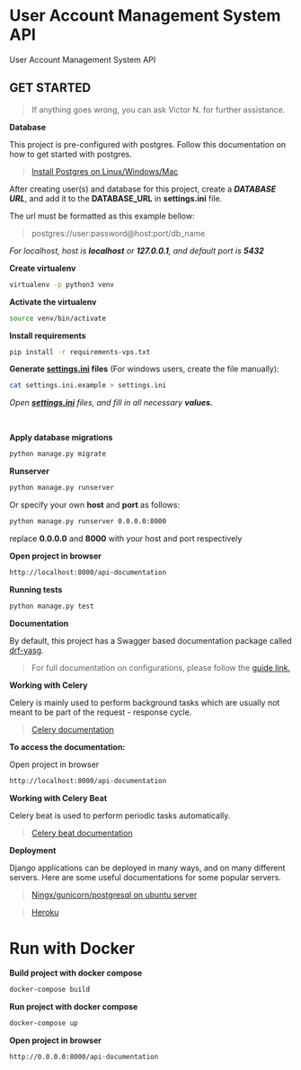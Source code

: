 <!-- Generated with Nexin Django powered API template -->


# User Account Management System API

User Account Management System API


<!-- Default instructions -->

## GET STARTED

> If anything goes wrong, you can ask Victor N. for further assistance.

**Database**

This project is pre-configured with postgres. Follow this documentation on how to get started with postgres.

> [Install Postgres on Linux/Windows/Mac](http://postgresguide.com/setup/install.html)

After creating user(s) and database for this project, create a _**DATABASE URL**_, and add it to the **DATABASE_URL** in **settings.ini** file.

The url must be formatted as this example bellow:
> postgres://user:password@host:port/db_name

_For localhost, host is **localhost** or **127.0.0.1**, and default port is **5432**_

**Create virtualenv**
```bash
virtualenv -p python3 venv
```

**Activate the virtualenv**
```bash
source venv/bin/activate
```

**Install requirements**
```bash
pip install -r requirements-vps.txt
```

**Generate [settings.ini](#) files** (For windows users, create the file manually):
```bash
cat settings.ini.example > settings.ini
```

*Open **[settings.ini](#)** files, and fill in all necessary **values.***

<br>

**Apply database migrations**
```bash
python manage.py migrate
```

**Runserver**
```bash
python manage.py runserver
```

Or specify your own **host** and **port** as follows:
```bash
python manage.py runserver 0.0.0.0:8000
```
replace **0.0.0.0** and **8000** with your host and port respectively

**Open project in browser**
```bash
http://localhost:8000/api-documentation
```

**Running tests**
```bash
python manage.py test
```
**Documentation**

By default, this project has a Swagger based documentation package called [drf-yasg](https://drf-yasg.readthedocs.io/en/stable/).

> For full documentation on configurations, please follow the [guide link.](https://drf-yasg.readthedocs.io/en/stable/)



**Working with Celery**

Celery is mainly used to perform background tasks which are usually not meant to be part of the request - response cycle.

> [Celery documentation](https://docs.celeryproject.org/en/latest/django/first-steps-with-django.html)

**To access the documentation:**

Open project in browser
```bash
http://localhost:8000/api-documentation
```



**Working with Celery Beat**

Celery beat is used to perform periodic tasks automatically.

> [Celery beat documentation](https://django-celery-beat.readthedocs.io/en/latest/)



**Deployment**

Django applications can be deployed in many ways, and on many different servers. Here are some useful documentations for some popular servers.

> [Ningx/gunicorn/postgresql on ubuntu server](https://rahmonov.me/posts/run-a-django-app-with-gunicorn-in-ubuntu-16-04/)

> [Heroku](https://devcenter.heroku.com/categories/working-with-django)

<!-- 
## CONFIGURE [PRE-COMMIT](https://pre-commit.com/)

**Install pre-commit requirements**
```bash
pre-commit install
```

**Run against all the files**
```bash
pre-commit run --all-files
``` -->


# Run with Docker

**Build project with docker compose**

```bash
docker-compose build
```
**Run project with docker compose**
```bash
docker-compose up
```

**Open project in browser**
```bash
http://0.0.0.0:8000/api-documentation
```